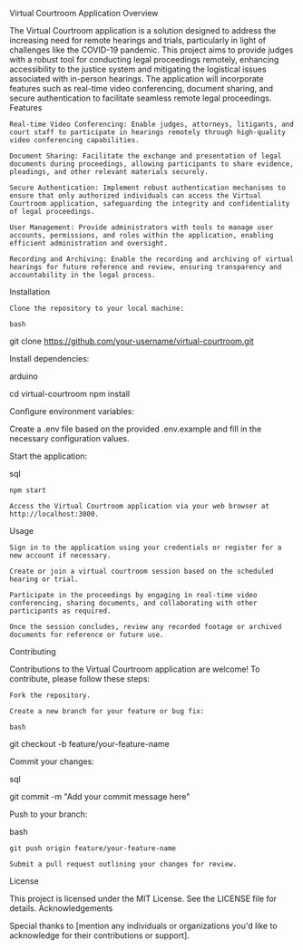 Virtual Courtroom Application
Overview

The Virtual Courtroom application is a solution designed to address the increasing need for remote hearings and trials, particularly in light of challenges like the COVID-19 pandemic. This project aims to provide judges with a robust tool for conducting legal proceedings remotely, enhancing accessibility to the justice system and mitigating the logistical issues associated with in-person hearings. The application will incorporate features such as real-time video conferencing, document sharing, and secure authentication to facilitate seamless remote legal proceedings.
Features

    Real-time Video Conferencing: Enable judges, attorneys, litigants, and court staff to participate in hearings remotely through high-quality video conferencing capabilities.

    Document Sharing: Facilitate the exchange and presentation of legal documents during proceedings, allowing participants to share evidence, pleadings, and other relevant materials securely.

    Secure Authentication: Implement robust authentication mechanisms to ensure that only authorized individuals can access the Virtual Courtroom application, safeguarding the integrity and confidentiality of legal proceedings.

    User Management: Provide administrators with tools to manage user accounts, permissions, and roles within the application, enabling efficient administration and oversight.

    Recording and Archiving: Enable the recording and archiving of virtual hearings for future reference and review, ensuring transparency and accountability in the legal process.

Installation

    Clone the repository to your local machine:

    bash

git clone https://github.com/your-username/virtual-courtroom.git

Install dependencies:

arduino

cd virtual-courtroom
npm install

Configure environment variables:

Create a .env file based on the provided .env.example and fill in the necessary configuration values.

Start the application:

sql

    npm start

    Access the Virtual Courtroom application via your web browser at http://localhost:3000.

Usage

    Sign in to the application using your credentials or register for a new account if necessary.

    Create or join a virtual courtroom session based on the scheduled hearing or trial.

    Participate in the proceedings by engaging in real-time video conferencing, sharing documents, and collaborating with other participants as required.

    Once the session concludes, review any recorded footage or archived documents for reference or future use.

Contributing

Contributions to the Virtual Courtroom application are welcome! To contribute, please follow these steps:

    Fork the repository.

    Create a new branch for your feature or bug fix:

    bash

git checkout -b feature/your-feature-name

Commit your changes:

sql

git commit -m "Add your commit message here"

Push to your branch:

bash

    git push origin feature/your-feature-name

    Submit a pull request outlining your changes for review.

License

This project is licensed under the MIT License. See the LICENSE file for details.
Acknowledgements

Special thanks to [mention any individuals or organizations you'd like to acknowledge for their contributions or support].
